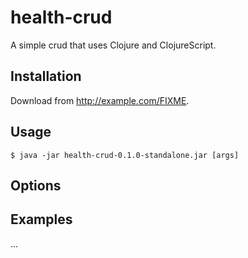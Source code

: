 # health-crud

A simple crud that uses Clojure and ClojureScript.

## Installation

Download from http://example.com/FIXME.

## Usage

    $ java -jar health-crud-0.1.0-standalone.jar [args]

## Options

## Examples

...